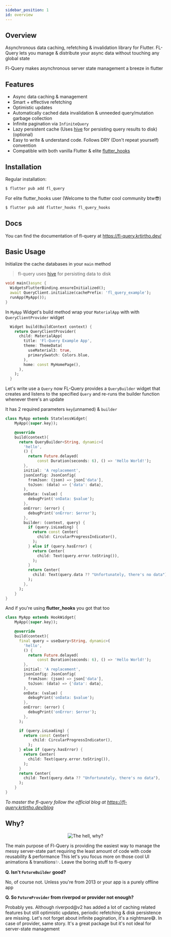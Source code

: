 ```yaml
---
sidebar_position: 1
id: overview
---
```


## Overview

Asynchronous data caching, refetching & invalidation library for Flutter. FL-Query lets you manage & distribute your async data without touching any global state

Fl-Query makes asynchronous server state management a breeze in flutter

## Features

- Async data caching & management
- Smart + effective refetching
- Optimistic updates
- Automatically cached data invalidation & unneeded query/mutation garbage collection
- Infinite pagination via `InfiniteQuery`
- Lazy persistent cache (Uses [hive](https://pub.dev/packages/hive) for persisting query results to disk) (optional)
- Easy to write & understand code. Follows DRY (Don't repeat yourself) convention
- Compatible with both vanilla Flutter & elite [flutter_hooks](https://pub.dev/packages/flutter_hooks)

## Installation

Regular installation:

```bash
$ flutter pub add fl_query
```

For elite flutter_hooks user (Welcome to the flutter cool community btw😎)

```bash
$ flutter pub add flutter_hooks fl_query_hooks
```

## Docs
 
You can find the documentation of fl-query at https://fl-query.krtirtho.dev/

## Basic Usage

Initialize the cache databases in your `main` method

> fl-query uses [hive](https://pub.dev/packages/hive) for persisting data to disk

```dart
void main()async {
  WidgetsFlutterBinding.ensureInitialized();
  await QueryClient.initialize(cachePrefix: 'fl_query_example');
  runApp(MyApp());
}
```
In `MyApp` Widget's build method wrap your `MaterialApp` with with `QueryClientProvider` widget

```dart
  Widget build(BuildContext context) {
    return QueryClientProvider(
      child: MaterialApp(
        title: 'Fl-Query Example App',
        theme: ThemeData(
          useMaterial3: true,
          primarySwatch: Colors.blue,
        ),
        home: const MyHomePage(),
      ),
    );
  }
```

Let's write use a `Query` now
FL-Query provides a `QueryBuilder` widget that creates and listens to the specified `Query`
and re-runs the builder function whenever there's an update

It has 2 required parameters `key`(unnamed) & `builder`

```dart
class MyApp extends StatelessWidget{
    MyApp({super.key});

    @override
    build(context){
      return QueryBuilder<String, dynamic>(
        'hello',
        () {
          return Future.delayed(
              const Duration(seconds: 6), () => 'Hello World!');
        },
        initial: 'A replacement',
        jsonConfig: JsonConfig(
          fromJson: (json) => json['data'],
          toJson: (data) => {'data': data},
        ),
        onData: (value) {
          debugPrint('onData: $value');
        },
        onError: (error) {
          debugPrint('onError: $error');
        },
        builder: (context, query) {
          if (query.isLoading) {
            return const Center(
              child: CircularProgressIndicator(),
            );
          } else if (query.hasError) {
            return Center(
              child: Text(query.error.toString()),
            );
          }
          return Center(
            child: Text(query.data ?? "Unfortunately, there's no data"),
          );
        },
      );
    }
}
```

And if you're using **flutter_hooks** you got that too

```dart
class MyApp extends HookWidget{
    MyApp({super.key});

    @override
    build(context){
      final query = useQuery<String, dynamic>(
        'hello',
        () {
          return Future.delayed(
              const Duration(seconds: 6), () => 'Hello World!');
        },
        initial: 'A replacement',
        jsonConfig: JsonConfig(
          fromJson: (json) => json['data'],
          toJson: (data) => {'data': data},
        ),
        onData: (value) {
          debugPrint('onData: $value');
        },
        onError: (error) {
          debugPrint('onError: $error');
        },
      );

      if (query.isLoading) {
        return const Center(
            child: CircularProgressIndicator(),
          );
      } else if (query.hasError) {
        return Center(
          child: Text(query.error.toString()),
        );
      }
      return Center(
        child: Text(query.data ?? "Unfortunately, there's no data"),
      );
    }
}
```

*To master the fl-query follow the official blog at https://fl-query.krtirtho.dev/blog*

## Why?
<p align="center">
<img src="https://media.giphy.com/media/1M9fmo1WAFVK0/giphy.gif" alt="The hell, why?"/>
</p>

The main purpose of Fl-Query is providing the easiest way to manage the messy server-state part requiring the least amount of code with code reusability & performance
This let's you focus more on those cool UI animations & transitions✨. Leave the boring stuff to fl-query

**Q. Isn't `FutureBuilder` good?**

 No, of course not. Unless you're from 2013 or your app is a purely offline app

**Q. So `FutureProvider` from riverpod or provider not enough?**

Probably yes. Although riverpod@v2 has added a lot of caching related features but still optimistic updates, periodic refetching & disk persistence are missing. Let's not forget about infinite pagination, it's a nightmare😅. In case of provider, same story. It's a great package but it's not ideal for server-state management